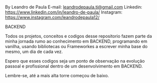 By Leandro de Paula
E-mail: leandrodepaula.ti@gmail.com
Linkedin: https://www.linkedin.com/in/leandro-de-paula/
Instagram: https://www.instagram.com/leandrodepaula12/

BACKEND

Todos os projetos, conceitos e codigos desse repositorio fazem parte da minha jornada rumo ao conhecimento em BACKEND, programando em vanilha, usando bibliotecas ou Frameworkes a escrever minha base do mesmo, um dia de cada vez.

Espero que esses codigos seja um ponto de observação na evolução passoal e profissional dentro de um desenvolvimento em BACKEND.

Lembre-se, até a mais alta torre começou de baixo.



